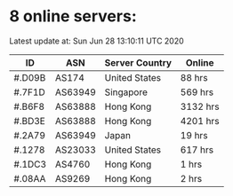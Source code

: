 # 8 online servers:

Latest update at: Sun Jun 28 13:10:11 UTC 2020

| ID | ASN | Server Country | Online |
| -- | --- | -------------- | ------ |
| #.D09B | AS174 | United States | 88 hrs |
| #.7F1D | AS63949 | Singapore | 569 hrs |
| #.B6F8 | AS63888 | Hong Kong | 3132 hrs |
| #.BD3E | AS63888 | Hong Kong | 4201 hrs |
| #.2A79 | AS63949 | Japan | 19 hrs |
| #.1278 | AS23033 | United States | 617 hrs |
| #.1DC3 | AS4760 | Hong Kong | 1 hrs |
| #.08AA | AS9269 | Hong Kong | 2 hrs |


